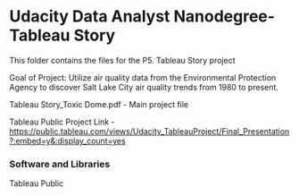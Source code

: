 # Udacity Data Analyst Nanodegree- Tableau Story

This folder contains the files for the P5. Tableau Story project

Goal of Project: Utilize air quality data from the Environmental Protection Agency to discover Salt Lake City air quality trends from 1980 to present.

Tableau Story_Toxic Dome.pdf - Main project file

Tableau Public Project Link - https://public.tableau.com/views/Udacity_TableauProject/Final_Presentation?:embed=y&:display_count=yes

### Software and Libraries
Tableau Public

